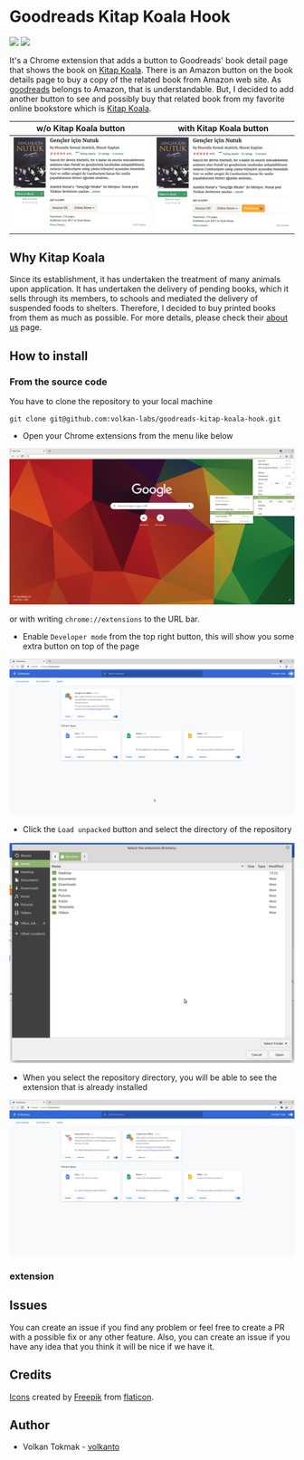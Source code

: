 # Goodreads Kitap Koala Hook

[<img src="https://badgen.net/chrome-web-store/v/ggjlefkknmdoohpbokhfnadadlcaimcb" />](https://chrome.google.com/webstore/detail/kitap-koala-hook/ggjlefkknmdoohpbokhfnadadlcaimcb) [<img src="https://badgen.net/amo/v/kitap-koala" />](https://addons.mozilla.org/en-US/firefox/addon/kitap-koala/)

It's a Chrome extension that adds a button to Goodreads' book detail page that shows the book on [Kitap Koala](https://kitapkoala.com). There is an Amazon button on the book details page to buy a copy of the related book from Amazon web site. As [goodreads](https://goodreads.com) belongs to Amazon, that is understandable. But, I decided to add another button to see and possibly buy that related book from my favorite online bookstore which is [Kitap Koala](https://kitapkoala.com). 

|              w/o Kitap Koala button              |             with Kitap Koala button              |
| :----------------------------------------------: | :----------------------------------------------: |
| ![](screenshot/good-reads-without-extension.png) | ![](screenshot/kitap-koala-chrome-extension.png) |

## Why Kitap Koala

Since its establishment, it has undertaken the treatment of many animals upon application. It has undertaken the delivery of pending books, which it sells through its members, to schools and mediated the delivery of suspended foods to shelters. Therefore, I decided to buy printed books from them as much as possible. For more details, please check their [about us](https://www.kitapkoala.com/sayfa/hakkimizda) page.

## How to install

### From the source code

You have to clone the repository to your local machine

```shell
git clone git@github.com:volkan-labs/goodreads-kitap-koala-hook.git
```

* Open your Chrome extensions from the menu like below

![](screenshot/chrome-extensions-menu.png)

or with writing `chrome://extensions` to the URL bar.

* Enable `Developer mode` from the top right button, this will show you some extra button on top of the page

![](screenshot/chrome-extensions.png)

* Click the `Load unpacked` button and select the directory of the repository

![](screenshot/choose-folder.png)

* When you select the repository directory, you will be able to see the extension that is already installed

![](screenshot/chrome-extension-installed.png)

### extension

## Issues

You can create an issue if you find any problem or feel free to create a PR with a possible fix or any other feature. Also, you can create an issue if you have any idea that you think it will be nice if we have it.

## Credits

[Icons](https://www.flaticon.com/de/kostenloses-icon/koala_826903) created by [Freepik](https://www.freepik.com) from [flaticon](https://www.flaticon.com/de/).

## Author

* Volkan Tokmak - [volkanto](https://github.com/volkanto)
